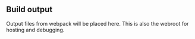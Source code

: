 ## Build output
Output files from webpack will be placed here. This is also the webroot for hosting and debugging.